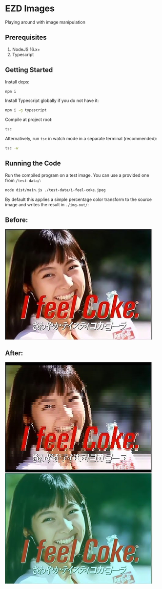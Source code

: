 # EZD Images

Playing around with image manipulation

## Prerequisites

1. NodeJS 16.x+
2. Typescript

## Getting Started

Install deps:
```sh
npm i
```

Install Typescript globally if you do not have it:
```sh
npm i -g typescript
```

Compile at project root:
```sh
tsc
```

Alternatively, run `tsc` in watch mode in a separate terminal (recommended):
```sh
tsc -w
```

## Running the Code

Run the compiled program on a test image. You can use a provided one from `/test-data/`:
```sh
node dist/main.js ./test-data/i-feel-coke.jpeg
```


By default this applies a simple percentage color transform to the source image and writes the result in `./img-out/`:

## Before:

![original image](./test-data/i-feel-coke.jpeg)

## After:

![shuffle transformed image](./img-out/shuffle_transform_i-feel-coke.jpeg)
![color transformed image](./img-out/color_transform_i-feel-coke.jpeg)

